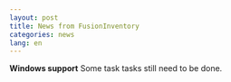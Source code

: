 ```yaml
---
layout: post
title: News from FusionInventory
categories: news
lang: en
---
```


<strong>Windows support</strong>
Some task tasks still need to be done.
